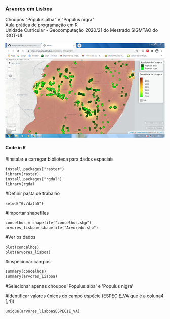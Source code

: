 <h3>Árvores em Lisboa</h3><p></p>
Choupos "Populus alba" e "Populus nigra"<br>
Aula prática de programação em R<br>
Unidade Curricular - Geocomputação 2020/21 do Mestrado SIGMTAO do IGOT-UL<p></p>
<img src="trees_r.png" alt="image" width="" height="300">


#### Code in R

#Instalar e carregar biblioteca para dados espaciais
```
install.packages("raster")
library(raster)
install.packages("rgdal")
library(rgdal
```

#Definir pasta de trabalho
```
setwd("G:/data5")
```

#Importar shapefiles
```
concelhos = shapefile("concelhos.shp")
arvores_lisboa= shapefile("Arvoredo.shp")
```

#Ver os dados
```
plot(concelhos)
plot(arvores_lisboa)
```
#inspecionar campos
```
summary(concelhos)
summary(arvores_lisboa)
```

#Selecionar apenas choupos 'Populus alba' e 'Populus nigra’<p></p>
#Identificar valores únicos do campo espécie (ESPECIE_VA que é a coluna4 [,4])<p></p>
`unique(arvores_lisboa$ESPECIE_VA)`

